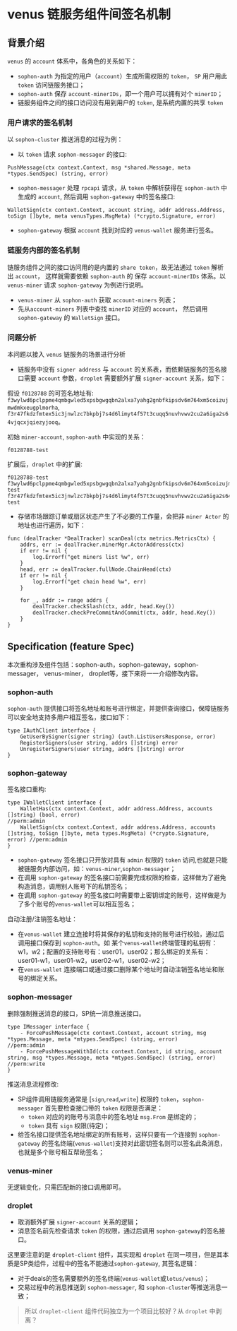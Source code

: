 # venus 链服务组件间签名机制

## 背景介绍

`venus` 的 `account` 体系中，各角色的关系如下：

- `sophon-auth` 为指定的用户（`account`）生成所需权限的 `token`， `SP` 用户用此 `token` 访问链服务接口；
- `sophon-auth` 保存 `account-minerIDs`，即一个用户可以拥有对个 `minerID`；
- 链服务组件之间的接口访问没有用到用户的 `token`, 是系统内置的共享 `token`

### 用户请求的签名机制

以 `sophon-cluster` 推送消息的过程为例：

- 以 `token` 请求 `sophon-messager` 的接口:

```
PushMessage(ctx context.Context, msg *shared.Message, meta *types.SendSpec) (string, error)
```

- `sophon-messager` 处理 `rpcapi` 请求，从 `token` 中解析获得在 `sophon-auth` 中生成的 `account`, 然后调用 `sophon-gateway` 中的签名接口:

```
WalletSign(ctx context.Context, account string, addr address.Address, toSign []byte, meta venusTypes.MsgMeta) (*crypto.Signature, error)
```

- `sophon-gateway` 根据 `account` 找到对应的 `venus-wallet` 服务进行签名。 

### 链服务内部的签名机制

 链服务组件之间的接口访问用的是内置的 `share token`，故无法通过 `token` 解析出 `account`， 这样就需要依赖 `sophon-auth` 的 保存 `account-minerIDs` 体系。以 `venus-miner` 请求 `sophon-gateway` 为例进行说明。
 
- `venus-miner` 从 `sophon-auth` 获取 `account-miners` 列表；
- 先从`account-miners` 列表中查找 `minerID` 对应的 `account`， 然后调用 `sophon-gateway` 的 `WalletSign` 接口。

### 问题分析

本问题以接入 `venus` 链服务的场景进行分析

- 链服务中没有 `signer address` 与 `account` 的关系表，而依赖链服务的签名接口需要 `account` 参数，`droplet` 需要额外扩展 `signer-account` 关系，如下：

假设 `f0128788` 的可签名地址有: `f3wylwd6pclppme4qmbgwled5xpsbgwgqbn2alxa7yahg2gnbfkipsdv6m764xm5coizujmwdmkxeugplmorha`, `f3r47fkdzfmtex5ic3jnwlzc7bkpbj7s4d6limyt4f57t3cuqq5nuvhvwv2cu2a6iga2s64vjqcxjqiezyjooq`。

初始 `miner-account`, `sophon-auth` 中实现的关系：
```
f0128788-test
```

扩展后，`droplet` 中的扩展: 
```
f0128788-test
f3wylwd6pclppme4qmbgwled5xpsbgwgqbn2alxa7yahg2gnbfkipsdv6m764xm5coizujmwdmkxeugplmorha-test
f3r47fkdzfmtex5ic3jnwlzc7bkpbj7s4d6limyt4f57t3cuqq5nuvhvwv2cu2a6iga2s64vjqcxjqiezyjooq-test
```

- 存储市场跟踪订单或扇区状态产生了不必要的工作量，会把非 `miner Actor` 的地址也进行遍历，如下：
```
func (dealTracker *DealTracker) scanDeal(ctx metrics.MetricsCtx) {
	addrs, err := dealTracker.minerMgr.ActorAddress(ctx)
	if err != nil {
		log.Errorf("get miners list %w", err)
	}
	head, err := dealTracker.fullNode.ChainHead(ctx)
	if err != nil {
		log.Errorf("get chain head %w", err)
	}

	for _, addr := range addrs {
		dealTracker.checkSlash(ctx, addr, head.Key())
		dealTracker.checkPreCommitAndCommit(ctx, addr, head.Key())
	}
}
```


## Specification (feature Spec)

本次重构涉及组件包括：sophon-auth，sophon-gateway，sophon-messager， venus-miner， droplet等，接下来将一一介绍修改内容。

### sophon-auth

`sophon-auth` 提供接口将签名地址和账号进行绑定，并提供查询接口，保障链服务可以安全地支持多用户相互签名，接口如下：
```
type IAuthClient interface {
	GetUserBySigner(signer string) (auth.ListUsersResponse, error)
	RegisterSigners(user string, addrs []string) error
	UnregisterSigners(user string, addrs []string) error
}
``` 

### sophon-gateway

签名接口重构:
```
type IWalletClient interface {
	WalletHas(ctx context.Context, addr address.Address, accounts []string) (bool, error)                                                  //perm:admin
	WalletSign(ctx context.Context, addr address.Address, accounts []string, toSign []byte, meta types.MsgMeta) (*crypto.Signature, error) //perm:admin
}
```

- `sophon-gateway` 签名接口只开放对具有 `admin` 权限的 `token` 访问,也就是只能被链服务内部访问，如：`venus-miner`,`sophon-messager`；
- 在调用 `sophon-gateway` 的签名接口前需要完成权限的检查，这样做为了避免构造消息，调用别人账号下的私钥签名；
- 在调用 `sophon-gateway` 的签名接口时需要带上密钥绑定的账号，这样做是为了多个账号的`venus-wallet`可以相互签名；

自动注册/注销签名地址：

- 在`venus-wallet` 建立连接时将其保存的私钥和支持的账号进行校验，通过后调用接口保存到 `sophon-auth`。如 某个`venus-wallet`终端管理的私钥有： w1，w2；配置的支持账号有：user01，user02；那么绑定的关系有： user01-w1，user01-w2，user02-w1，user02-w2；
- 在`venus-wallet` 连接端口或通过接口删除某个地址时自动注销签名地址和账号的绑定关系。 

### sophon-messager

删除强制推送消息的接口，SP统一消息推送接口。
```
type IMessager interface {
	- ForcePushMessage(ctx context.Context, account string, msg *types.Message, meta *mtypes.SendSpec) (string, error)                                             //perm:admin
	- ForcePushMessageWithId(ctx context.Context, id string, account string, msg *types.Message, meta *mtypes.SendSpec) (string, error)                            //perm:write
}
```

推送消息流程修改:
- SP组件调用链服务通常是 [`sign`,`read`,`write`] 权限的 `token`，`sophon-messager` 首先要检查接口带的 `token` 权限是否满足：
    - `token` 对应的的账号与消息中的签名地址 `msg.From` 是绑定的；
    - `token` 具有 `sign` 权限(待定)；
- 给签名接口提供签名地址绑定的所有账号，这样只要有一个连接到 `sophon-gateway` 的签名终端(`venus-wallet`)支持对此密钥签名则可以签名此条消息，也就是多个账号相互帮助签名；

### venus-miner

无逻辑变化，只需匹配新的接口调用即可。

### droplet

- 取消额外扩展 `signer-account` 关系的逻辑；
- 消息签名前先检查请求 `token` 的权限，通过后调用 `sophon-gateway`的签名接口。

这里要注意的是 `droplet-client` 组件，其实现和 `droplet` 在同一项目，但是其本质是SP类组件，过程中的签名不能通过`sophon-gateway`, 其签名逻辑：
- 对于deals的签名需要额外的签名终端(`venus-wallet`或`lotus/venus`)；
- 交易过程中的消息推送到 `sophon-messager`, 和 `sophon-cluster`等推送消息一致；
> 所以 `droplet-client` 组件代码独立为一个项目比较好？从 `droplet` 中剥离？  
